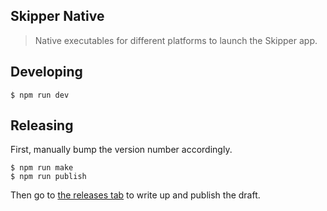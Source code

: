 ## Skipper Native

> Native executables for different platforms to launch the Skipper app.

## Developing

```
$ npm run dev
```

## Releasing

First, manually bump the version number accordingly.

```
$ npm run make
$ npm run publish
```

Then go to [the releases tab](https://github.com/getskipper/skipper-native/releases) to write up and publish the draft.
